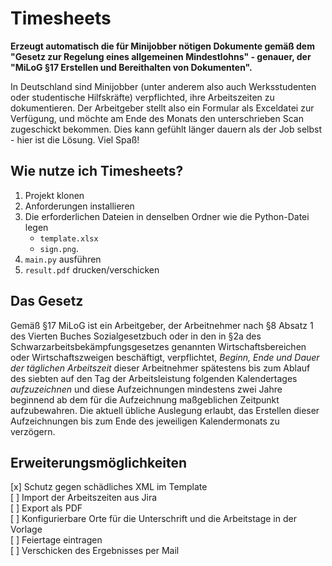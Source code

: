 # Timesheets

**Erzeugt automatisch die für Minijobber nötigen Dokumente gemäß dem "Gesetz zur Regelung eines allgemeinen Mindestlohns" - genauer, der "MiLoG §17 Erstellen und Bereithalten von Dokumenten".**

In Deutschland sind Minijobber (unter anderem also auch Werksstudenten oder studentische Hilfskräfte) verpflichted, ihre Arbeitszeiten zu dokumentieren.
Der Arbeitgeber stellt also ein Formular als Exceldatei zur Verfügung, und möchte am Ende des Monats den unterschrieben Scan zugeschickt bekommen.
Dies kann gefühlt länger dauern als der Job selbst - hier ist die Lösung.
Viel Spaß!

## Wie nutze ich Timesheets?

1. Projekt klonen
2. Anforderungen installieren
3. Die erforderlichen Dateien in denselben Ordner wie die Python-Datei legen
   - `template.xlsx`
   - `sign.png`.
4. `main.py` ausführen
5. `result.pdf` drucken/verschicken

## Das Gesetz

Gemäß §17 MiLoG ist ein Arbeitgeber, der Arbeitnehmer nach §8 Absatz 1 des Vierten Buches Sozialgesetzbuch oder in den in §2a des Schwarzarbeitsbekämpfungsgesetzes genannten Wirtschaftsbereichen oder Wirtschaftszweigen beschäftigt, verpflichtet, _Beginn, Ende und Dauer der täglichen Arbeitszeit_ dieser Arbeitnehmer spätestens bis zum Ablauf des siebten auf den Tag der Arbeitsleistung folgenden Kalendertages _aufzuzeichnen_ und diese Aufzeichnungen mindestens zwei Jahre beginnend ab dem für die Aufzeichnung maßgeblichen Zeitpunkt aufzubewahren.
Die aktuell übliche Auslegung erlaubt, das Erstellen dieser Aufzeichnungen bis zum Ende des jeweiligen Kalendermonats zu verzögern.

## Erweiterungsmöglichkeiten

[x] Schutz gegen schädliches XML im Template  
[ ] Import der Arbeitszeiten aus Jira  
[ ] Export als PDF  
[ ] Konfigurierbare Orte für die Unterschrift und die Arbeitstage in der Vorlage  
[ ] Feiertage eintragen  
[ ] Verschicken des Ergebnisses per Mail
